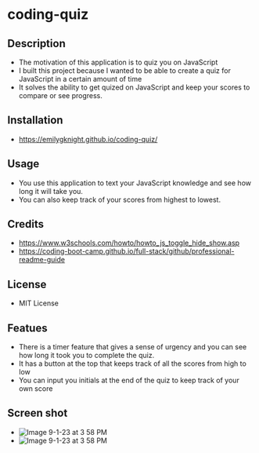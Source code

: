 # coding-quiz

## Description
- The motivation of this application is to quiz you on JavaScript
- I built this project because I wanted to be able to create a quiz for JavaScript in a certain amount of time
- It solves the ability to get quized on JavaScript and keep your scores to compare or see progress.

## Installation
- https://emilygknight.github.io/coding-quiz/

## Usage 
- You use this application to text your JavaScript knowledge and see how long it will take you.
- You can also keep track of your scores from highest to lowest.

## Credits 
- https://www.w3schools.com/howto/howto_js_toggle_hide_show.asp
- https://coding-boot-camp.github.io/full-stack/github/professional-readme-guide

## License 
- MIT License 

## Featues
- There is a timer feature that gives a sense of urgency and you can see how long it took you to complete the quiz.
- It has a button at the top that keeps track of all the scores from high to low
- You can input you initials at the end of the quiz to keep track of your own score 

## Screen shot 
- ![Image 9-1-23 at 3 58 PM](https://github.com/emilygknight/coding-quiz/assets/138501781/0c28215e-2da4-4f6f-91bb-0f2cb5b8a686)
- ![Image 9-1-23 at 3 58 PM](https://github.com/emilygknight/coding-quiz/assets/138501781/0c28215e-2da4-4f6f-91bb-0f2cb5b8a686)
